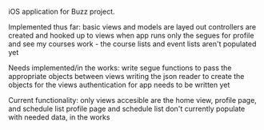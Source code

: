 iOS application for Buzz project.

Implemented thus far:
  basic views and models are layed out
  controllers are created and hooked up to views
  when app runs only the segues for profile and see my courses work - the course lists and event lists aren't populated yet


Needs implemented/in the works:
  write segue functions to pass the appropriate objects between views
  writing the json reader to create the objects for the views
  authentication for app needs to be written yet

Current functionality:
  only views accesible are the home view, profile page, and schedule list
  profile page and schedule list don't currently populate with needed data, in the works

